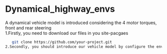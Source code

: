 # Dynamical_highway_envs
A dynamical vehicle model is introduced considering the 4 motor torques, front and rear steering  
1.Firstly, you need to download our files in you site-pacgaes  
```bash
   git clone https://github.com/your-project.git  
2.Secondly, you should introduce our vehicle model by configure the environment you create as follows.  

